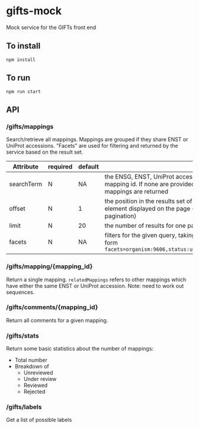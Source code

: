 # gifts-mock
Mock service for the GIFTs front end

## To install
`npm install`

## To run
`npm run start`

## API
### /gifts/mappings

Search/retrieve all mappings. Mappings are grouped if they share ENST or UniProt accessions. "Facets" are used for filtering and returned by the service based on the result set.

|Attribute|required|default| |
|---------|--------|-------|-|
|searchTerm|N|NA|the ENSG, ENST, UniProt accession or mapping id. If none are provided all mappings are returned|
|offset|N|1|the position in the results set of the first element displayed on the page (for pagination)|
|limit|N|20|the number of results for one page|
|facets|N|NA|filters for the given query, taking the form `facets=organism:9606,status:unreviewed`|


### /gifts/mapping/{mapping_id}
Return a single mapping. `relatedMappings` refers to other mappings which have either the same ENST or UniProt accession.
Note: need to work out sequences.

### /gifts/comments/{mapping_id}
Return all comments for a given mapping.

### /gifts/stats
Return some basic statistics about the number of mappings:
- Total number
- Breakdown of 
  - Unreviewed
  - Under review
  - Reviewed
  - Rejected


### /gifts/labels
Get a list of possible labels
